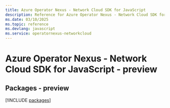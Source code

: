 ```yaml
---
title: Azure Operator Nexus - Network Cloud SDK for JavaScript
description: Reference for Azure Operator Nexus - Network Cloud SDK for JavaScript
ms.date: 03/10/2025
ms.topic: reference
ms.devlang: javascript
ms.service: operatornexus-networkcloud
---
```

# Azure Operator Nexus - Network Cloud SDK for JavaScript - preview
## Packages - preview
[!INCLUDE [packages](operator-nexus---network-cloud-index.md)]